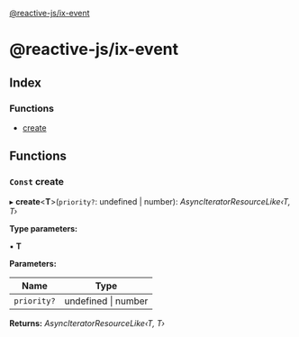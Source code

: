[@reactive-js/ix-event](README.md)

# @reactive-js/ix-event

## Index

### Functions

* [create](README.md#const-create)

## Functions

### `Const` create

▸ **create**<**T**>(`priority?`: undefined | number): *AsyncIteratorResourceLike‹T, T›*

**Type parameters:**

▪ **T**

**Parameters:**

Name | Type |
------ | ------ |
`priority?` | undefined &#124; number |

**Returns:** *AsyncIteratorResourceLike‹T, T›*
